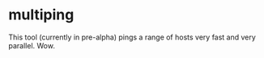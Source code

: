 # multiping

This tool (currently in pre-alpha) pings a range of hosts very fast and very parallel. Wow.
